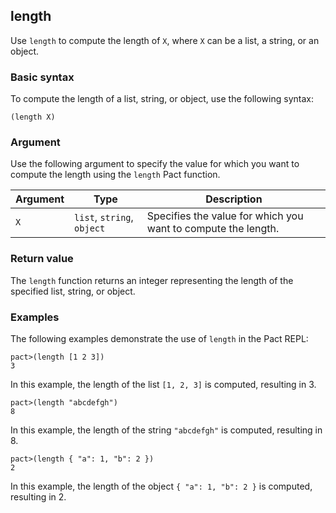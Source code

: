 ## length

Use `length` to compute the length of `X`, where `X` can be a list, a string, or an object.

### Basic syntax

To compute the length of a list, string, or object, use the following syntax:

`(length X)`

### Argument

Use the following argument to specify the value for which you want to compute the length using the `length` Pact function.

| Argument | Type | Description |
| --- | --- | --- |
| `X` | `list`, `string`, `object` | Specifies the value for which you want to compute the length. |

### Return value

The `length` function returns an integer representing the length of the specified list, string, or object.

### Examples

The following examples demonstrate the use of `length` in the Pact REPL:

```pact
pact>(length [1 2 3])
3
```

In this example, the length of the list `[1, 2, 3]` is computed, resulting in 3.

```pact
pact>(length "abcdefgh")
8
```

In this example, the length of the string `"abcdefgh"` is computed, resulting in 8.

```pact
pact>(length { "a": 1, "b": 2 })
2
```

In this example, the length of the object `{ "a": 1, "b": 2 }` is computed, resulting in 2.
